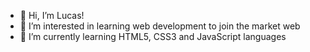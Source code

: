- 👋 Hi, I’m Lucas!
- 👀 I’m interested in learning web development to join the market web
- 🌱 I’m currently learning HTML5, CSS3 and JavaScript languages

<!---
lucasribeiro97/lucasribeiro97 is a ✨ special ✨ repository because its `README.md` (this file) appears on your GitHub profile.
You can click the Preview link to take a look at your changes.
--->
